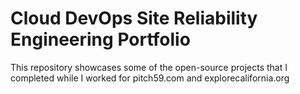 # Cloud DevOps Site Reliability Engineering Portfolio
This repository showcases some of the open-source projects that I completed while I worked for pitch59.com and explorecalifornia.org

